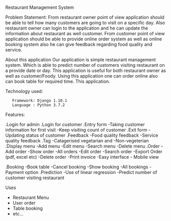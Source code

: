 
Restaurant Management System

Problem Statement:
			From restaurant owner point of view application should be able to tell how many customers are going to visit on a specific day.
Also restaurant owner can login to the application and he can update the information about restaurant as well customer.
			From customer point of view application should be able to provide online order system as well as online booking system also he can give feedback regarding food quality and service.



 About this application
			Our application is simple restaurant management system. Which is able to predict number of customers visiting restaurant on a provide date or day. This application is useful for both restaurant owner as well as customer/Foody. Using this application one can order online also can book table for required time. This application.

Technology used:

       Framework: Django 1.10.1
       Language : Python 3.7.2

 Features:

.Login for admin
.Login for customer
.Entry form
	-Taking customer information for first visit
	-Keep visiting count of customer
.Exit form
	-Updating status of customer 
.Feedback
	-Food quality feedback
	-Service quality feedback
.Tag
	-Catagerised vegetarian and 
	-Non-vegeterian
.Display menu
	-Add menu
	-Edit menu
	-Search menu
	-Delete menu
.Order
	-Add order 
	-Show order
	-All orders
	-Edit order
	-Search order
	-Export Order (pdf, excel etc)
       -Delete order
	-Print invoice
	-Easy interface
	- Mobile view

.Booking
	-Book table
	-Cancel booking 
	-Show booking
	-All bookings
	-Payment option	
.Prediction
	-Use of linear regression 
	-Predict number of customer visiting restaurant

 Uses
* Restaurant Menu
* User order
* Table booking
* etc...
